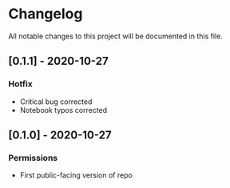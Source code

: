 # Changelog
All notable changes to this project will be documented in this file.


## [0.1.1] - 2020-10-27
### Hotfix
- Critical bug corrected
- Notebook typos corrected

## [0.1.0] - 2020-10-27
### Permissions
- First public-facing version of repo